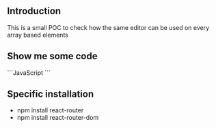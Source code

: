 <h2>Introduction</h2>
This is a small POC to check how the same editor can be used on every array based elements

<h2>Show me some code</h2>
```JavaScript
<Editor subject={Page1} />
```

<h2>Specific installation</h2>
<ul>
<li>npm install react-router</li>
<li>npm install react-router-dom</li>
</ul>